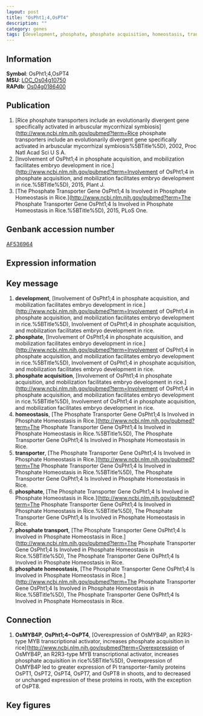 ```yaml
---
layout: post
title: "OsPht1;4,OsPT4"
description: ""
category: genes
tags: [development, phosphate, phosphate acquisition, homeostasis, transporter, phosphate transport, phosphate homeostasis]
---
```


## Information
__Symbol__: OsPht1;4,OsPT4  
__MSU__: [LOC_Os04g10750](http://rice.plantbiology.msu.edu/cgi-bin/ORF_infopage.cgi?orf=LOC_Os04g10750)  
__RAPdb__: [Os04g0186400](http://rapdb.dna.affrc.go.jp/viewer/gbrowse_details/irgsp1?name=Os04g0186400)  

## Publication
1. [Rice phosphate transporters include an evolutionarily divergent gene specifically activated in arbuscular mycorrhizal symbiosis](http://www.ncbi.nlm.nih.gov/pubmed?term=Rice phosphate transporters include an evolutionarily divergent gene specifically activated in arbuscular mycorrhizal symbiosis%5BTitle%5D), 2002, Proc Natl Acad Sci U S A.
2. [Involvement of OsPht1;4 in phosphate acquisition, and mobilization facilitates embryo development in rice.](http://www.ncbi.nlm.nih.gov/pubmed?term=Involvement of OsPht1;4 in phosphate acquisition, and mobilization facilitates embryo development in rice.%5BTitle%5D), 2015, Plant J.
3. [The Phosphate Transporter Gene OsPht1;4 Is Involved in Phosphate Homeostasis in Rice.](http://www.ncbi.nlm.nih.gov/pubmed?term=The Phosphate Transporter Gene OsPht1;4 Is Involved in Phosphate Homeostasis in Rice.%5BTitle%5D), 2015, PLoS One.

## Genbank accession number
[AF536964](http://www.ncbi.nlm.nih.gov/nuccore/AF536964)  

## Expression information

## Key message
1. __development__, [Involvement of OsPht1;4 in phosphate acquisition, and mobilization facilitates embryo development in rice.](http://www.ncbi.nlm.nih.gov/pubmed?term=Involvement of OsPht1;4 in phosphate acquisition, and mobilization facilitates embryo development in rice.%5BTitle%5D), Involvement of OsPht1;4 in phosphate acquisition, and mobilization facilitates embryo development in rice.
2. __phosphate__, [Involvement of OsPht1;4 in phosphate acquisition, and mobilization facilitates embryo development in rice.](http://www.ncbi.nlm.nih.gov/pubmed?term=Involvement of OsPht1;4 in phosphate acquisition, and mobilization facilitates embryo development in rice.%5BTitle%5D), Involvement of OsPht1;4 in phosphate acquisition, and mobilization facilitates embryo development in rice.
3. __phosphate acquisition__, [Involvement of OsPht1;4 in phosphate acquisition, and mobilization facilitates embryo development in rice.](http://www.ncbi.nlm.nih.gov/pubmed?term=Involvement of OsPht1;4 in phosphate acquisition, and mobilization facilitates embryo development in rice.%5BTitle%5D), Involvement of OsPht1;4 in phosphate acquisition, and mobilization facilitates embryo development in rice.
4. __homeostasis__, [The Phosphate Transporter Gene OsPht1;4 Is Involved in Phosphate Homeostasis in Rice.](http://www.ncbi.nlm.nih.gov/pubmed?term=The Phosphate Transporter Gene OsPht1;4 Is Involved in Phosphate Homeostasis in Rice.%5BTitle%5D), The Phosphate Transporter Gene OsPht1;4 Is Involved in Phosphate Homeostasis in Rice.
5. __transporter__, [The Phosphate Transporter Gene OsPht1;4 Is Involved in Phosphate Homeostasis in Rice.](http://www.ncbi.nlm.nih.gov/pubmed?term=The Phosphate Transporter Gene OsPht1;4 Is Involved in Phosphate Homeostasis in Rice.%5BTitle%5D), The Phosphate Transporter Gene OsPht1;4 Is Involved in Phosphate Homeostasis in Rice.
6. __phosphate__, [The Phosphate Transporter Gene OsPht1;4 Is Involved in Phosphate Homeostasis in Rice.](http://www.ncbi.nlm.nih.gov/pubmed?term=The Phosphate Transporter Gene OsPht1;4 Is Involved in Phosphate Homeostasis in Rice.%5BTitle%5D), The Phosphate Transporter Gene OsPht1;4 Is Involved in Phosphate Homeostasis in Rice.
7. __phosphate transport__, [The Phosphate Transporter Gene OsPht1;4 Is Involved in Phosphate Homeostasis in Rice.](http://www.ncbi.nlm.nih.gov/pubmed?term=The Phosphate Transporter Gene OsPht1;4 Is Involved in Phosphate Homeostasis in Rice.%5BTitle%5D), The Phosphate Transporter Gene OsPht1;4 Is Involved in Phosphate Homeostasis in Rice.
8. __phosphate homeostasis__, [The Phosphate Transporter Gene OsPht1;4 Is Involved in Phosphate Homeostasis in Rice.](http://www.ncbi.nlm.nih.gov/pubmed?term=The Phosphate Transporter Gene OsPht1;4 Is Involved in Phosphate Homeostasis in Rice.%5BTitle%5D), The Phosphate Transporter Gene OsPht1;4 Is Involved in Phosphate Homeostasis in Rice.

## Connection
1. __OsMYB4P__, __OsPht1;4~OsPT4__, [Overexpression of OsMYB4P, an R2R3-type MYB transcriptional activator, increases phosphate acquisition in rice](http://www.ncbi.nlm.nih.gov/pubmed?term=Overexpression of OsMYB4P, an R2R3-type MYB transcriptional activator, increases phosphate acquisition in rice%5BTitle%5D), Overexpression of OsMYB4P led to greater expression of Pi transporter-family proteins OsPT1, OsPT2, OsPT4, OsPT7, and OsPT8 in shoots, and to decreased or unchanged expression of these proteins in roots, with the exception of OsPT8.

## Key figures


